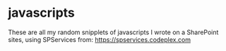 javascripts
===========
These are all my random snipplets of javascripts I wrote on a SharePoint sites, using SPServices from: https://spservices.codeplex.com

